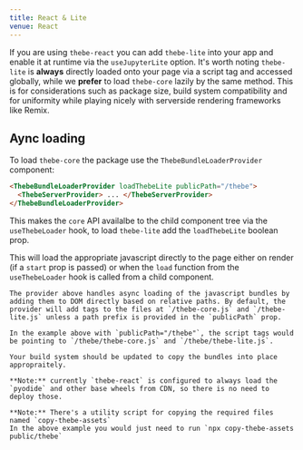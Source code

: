 ```yaml
---
title: React & Lite
venue: React
---
```


If you are using `thebe-react` you can add `thebe-lite` into your app and enable it at runtime via the `useJupyterLite` option. It's worth noting `thebe-lite` is **always** directly loaded onto your page via a script tag and accessed globally, while we **prefer** to load `thebe-core` lazily by the same method. This is for considerations such as package size, build system compatibility and for uniformity while playing nicely with serverside rendering frameworks like Remix.

## Aync loading

To load `thebe-core` the package use the `ThebeBundleLoaderProvider` component:

```html
<ThebeBundleLoaderProvider loadThebeLite publicPath="/thebe">
  <ThebeServerProvider> ... </ThebeServerProvider>
</ThebeBundleLoaderProvider>
```

This makes the `core` API availalbe to the child component tree via the `useThebeLoader` hook, to load `thebe-lite` add the `loadThebeLite` boolean prop.

This will load the appropriate javascript directly to the page either on render (if a `start` prop is passed) or when the `load` function from the `useThebeLoader` hook is called from a child component.

```{important} Deploying javascript bundles is your responsibility
The provider above handles async loading of the javascript bundles by adding them to DOM directly based on relative paths. By default, the provider will add tags to the files at `/thebe-core.js` and `/thebe-lite.js` unless a path prefix is provided in the `publicPath` prop.

In the example above with `publicPath="/thebe"`, the script tags would be pointing to `/thebe/thebe-core.js` and `/thebe/thebe-lite.js`.

Your build system should be updated to copy the bundles into place appropraitely.

**Note:** currently `thebe-react` is configured to always load the `pyodide` and other base wheels from CDN, so there is no need to deploy those.

**Note:** There's a utility script for copying the required files named `copy-thebe-assets`
In the above example you would just need to run `npx copy-thebe-assets public/thebe`
```
